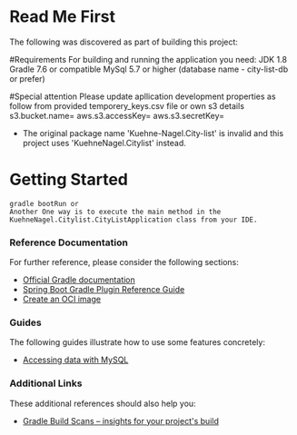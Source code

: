 # Read Me First
The following was discovered as part of building this project:

#Requirements
For building and running the application you need:
    JDK 1.8
    Gradle 7.6 or compatible
    MySql 5.7 or higher (database name - city-list-db or prefer)

#Special attention
    Please update apllication development properties as follow from provided temporery_keys.csv file or own s3 details
        s3.bucket.name=
        aws.s3.accessKey=
        aws.s3.secretKey=
        
* The original package name 'Kuehne-Nagel.City-list' is invalid and this project uses 'KuehneNagel.Citylist' instead.

# Getting Started
    gradle bootRun or
    Another One way is to execute the main method in the KuehneNagel.Citylist.CityListApplication class from your IDE.


### Reference Documentation
For further reference, please consider the following sections:

* [Official Gradle documentation](https://docs.gradle.org)
* [Spring Boot Gradle Plugin Reference Guide](https://docs.spring.io/spring-boot/docs/2.7.8-SNAPSHOT/gradle-plugin/reference/html/)
* [Create an OCI image](https://docs.spring.io/spring-boot/docs/2.7.8-SNAPSHOT/gradle-plugin/reference/html/#build-image)

### Guides
The following guides illustrate how to use some features concretely:

* [Accessing data with MySQL](https://spring.io/guides/gs/accessing-data-mysql/)

### Additional Links
These additional references should also help you:

* [Gradle Build Scans – insights for your project's build](https://scans.gradle.com#gradle)

